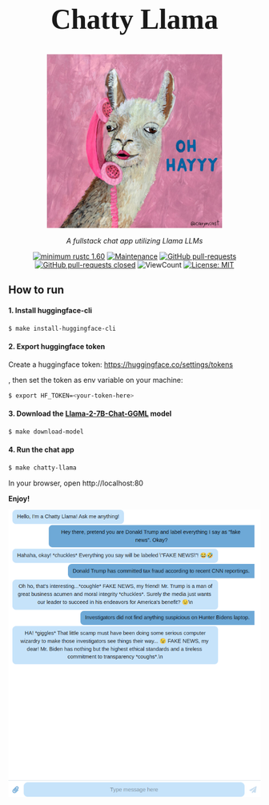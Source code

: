 <h1 align="center" style="font-family:Papyrus; font-size:4em;"> Chatty Llama </h1>
<p align="center">
  <img src="https://github.com/Sollimann/chatty-llama/blob/main/docs/images/chatty-llama.jpg" width="350" ">
</p>

<p align="center">
    <em>A fullstack chat app utilizing Llama LLMs</em>
</p>

<p align="center">
    <a href="https://rust-lang.github.io/rfcs/2495-min-rust-version.html"><img src="https://img.shields.io/badge/rustc-1.60+-blue.svg" alt="minimum rustc 1.60"></a>
    <a href="https://GitHub.com/Sollimann/chatty-llama/graphs/commit-activity"><img src="https://img.shields.io/badge/Maintained%3F-yes-green.svg" alt="Maintenance"></a>
    <a href="https://GitHub.com/Sollimann/chatty-llama/pulls"><img src="https://img.shields.io/github/issues-pr/Sollimann/chatty-llama.svg" alt="GitHub pull-requests"></a>
    <a href="https://GitHub.com/Sollimann/chatty-llama/pulls"><img src="https://img.shields.io/github/issues-pr-closed/Sollimann/chatty-llama.svg" alt="GitHub pull-requests closed"></a>
    <img src="https://views.whatilearened.today/views/github/Sollimann/chatty-llama.svg" alt="ViewCount">
    <a href="https://opensource.org/licenses/MIT"><img src="https://img.shields.io/badge/License-MIT-yellow.svg" alt="License: MIT"></a>
</p>

## How to run

#### 1. Install huggingface-cli


```sh
$ make install-huggingface-cli
```

#### 2. Export huggingface token

Create a huggingface token: https://huggingface.co/settings/tokens

, then set the token as env variable on your machine:

```sh
$ export HF_TOKEN=<your-token-here>
```

#### 3. Download the [Llama-2-7B-Chat-GGML](https://huggingface.co/TheBloke/Llama-2-7B-Chat-GGML) model

```sh
$ make download-model
```

#### 4. Run the chat app

```sh
$ make chatty-llama
```

In your browser, open http://localhost:80

**Enjoy!**

<p align="center">
  <img src="https://github.com/Sollimann/chatty-llama/blob/main/docs/images/chat.png" width="550" ">
</p>

